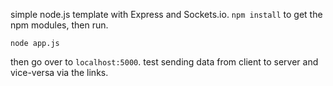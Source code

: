 simple node.js template with Express and Sockets.io.  `npm install` to get the npm modules, then run.

	node app.js
	
then go over to `localhost:5000`. test sending data from client to server and vice-versa via the links.